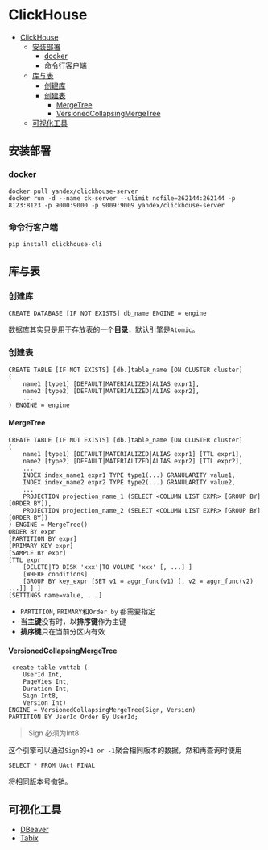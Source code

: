 # ClickHouse

- [ClickHouse](#clickhouse)
  - [安装部署](#安装部署)
    - [docker](#docker)
    - [命令行客户端](#命令行客户端)
  - [库与表](#库与表)
    - [创建库](#创建库)
    - [创建表](#创建表)
      - [MergeTree](#mergetree)
      - [VersionedCollapsingMergeTree](#versionedcollapsingmergetree)
  - [可视化工具](#可视化工具)

## 安装部署

### docker

```
docker pull yandex/clickhouse-server
docker run -d --name ck-server --ulimit nofile=262144:262144 -p 8123:8123 -p 9000:9000 -p 9009:9009 yandex/clickhouse-server
```

### 命令行客户端

```bash
pip install clickhouse-cli
```

## 库与表

### 创建库

```
CREATE DATABASE [IF NOT EXISTS] db_name ENGINE = engine
```

数据库其实只是用于存放表的一个**目录**，默认引擎是`Atomic`。

### 创建表

```
CREATE TABLE [IF NOT EXISTS] [db.]table_name [ON CLUSTER cluster]
(
    name1 [type1] [DEFAULT|MATERIALIZED|ALIAS expr1],
    name2 [type2] [DEFAULT|MATERIALIZED|ALIAS expr2],
    ...
) ENGINE = engine
```

#### MergeTree

```
CREATE TABLE [IF NOT EXISTS] [db.]table_name [ON CLUSTER cluster]
(
    name1 [type1] [DEFAULT|MATERIALIZED|ALIAS expr1] [TTL expr1],
    name2 [type2] [DEFAULT|MATERIALIZED|ALIAS expr2] [TTL expr2],
    ...
    INDEX index_name1 expr1 TYPE type1(...) GRANULARITY value1,
    INDEX index_name2 expr2 TYPE type2(...) GRANULARITY value2,
    ...
    PROJECTION projection_name_1 (SELECT <COLUMN LIST EXPR> [GROUP BY] [ORDER BY]),
    PROJECTION projection_name_2 (SELECT <COLUMN LIST EXPR> [GROUP BY] [ORDER BY])
) ENGINE = MergeTree()
ORDER BY expr
[PARTITION BY expr]
[PRIMARY KEY expr]
[SAMPLE BY expr]
[TTL expr
    [DELETE|TO DISK 'xxx'|TO VOLUME 'xxx' [, ...] ]
    [WHERE conditions]
    [GROUP BY key_expr [SET v1 = aggr_func(v1) [, v2 = aggr_func(v2) ...]] ] ]
[SETTINGS name=value, ...]
```

* `PARTITION`, `PRIMARY`和`Order by` 都需要指定
* 当**主键**没有时，以**排序键**作为主键
* **排序键**只在当前分区内有效


#### VersionedCollapsingMergeTree

```
 create table vmttab (
    UserId Int,
    PageVies Int,
    Duration Int,
    Sign Int8,
    Version Int)
ENGINE = VersionedCollapsingMergeTree(Sign, Version)
PARTITION BY UserId Order By UserId;
```

> Sign 必须为Int8

这个引擎可以通过`Sign`的`+1 or -1`聚合相同版本的数据，然和再查询时使用

```
SELECT * FROM UAct FINAL
```
将相同版本号撤销。

## 可视化工具

- [DBeaver](https://dbeaver.io/download/)
- [Tabix](http://ui.tabix.io/)